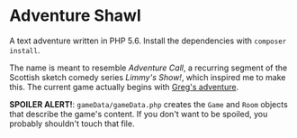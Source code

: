 Adventure Shawl
===============

A text adventure written in PHP 5.6. Install the dependencies with `composer install`.

The name is meant to resemble *Adventure Call*, a recurring segment of the Scottish sketch comedy series *Limmy's Show!*, which inspired me to make this. The current game actually begins with [Greg's adventure](https://www.youtube.com/watch?v=5qyYg_bfrlw).

**SPOILER ALERT!**: `gameData/gameData.php` creates the `Game` and `Room` objects that describe the game's content. If you don't want to be spoiled, you probably shouldn't touch that file.
